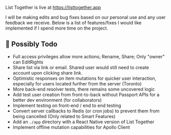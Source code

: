 List Together is live at https://listtogether.app

I will be making edits and bug fixes based on our personal use and any user feedback we receive. Below is a list of features/fixes I would like implemented if I spend more time on the project.

## **🤔 Possibly Todo**

- Full access privileges allow more actions; Rename, Share; Only "owner" can EditRights
- Share list via link or email. Shared user would still need to create account upon clicking share link.
- Optimistic responses on item mutations for quicker user interaction, especially for users located further from the server (Toronto)
- More back-end resolver tests, there remains some uncovered logic
- Add test user creation from front-to-back without Passport APIs for a better dev environment (for collaborators)
- Implement testing on front-end / end to end testing
- Convert server callbacks to Redis (or cron jobs) to prevent them from being cancelled (Only related to Smart Features)
- Add an `./app` directory with a React Native version of List Together
- Implement offline mutation capabilities for Apollo Client
